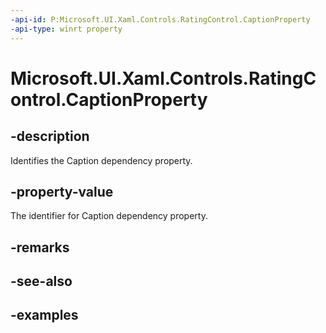 ```yaml
---
-api-id: P:Microsoft.UI.Xaml.Controls.RatingControl.CaptionProperty
-api-type: winrt property
---
```


<!-- Property syntax.
public DependencyProperty CaptionProperty { get; }
-->

# Microsoft.UI.Xaml.Controls.RatingControl.CaptionProperty

## -description

Identifies the Caption dependency property.

## -property-value

The identifier for Caption dependency property.

## -remarks

## -see-also

## -examples

